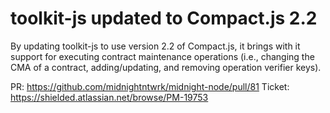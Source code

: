# toolkit-js updated to Compact.js 2.2

By updating toolkit-js to use version 2.2 of Compact.js, it brings with it support for executing contract maintenance operations (i.e., changing the CMA of a contract, adding/updating, and removing operation verifier keys).

PR: https://github.com/midnightntwrk/midnight-node/pull/81
Ticket: https://shielded.atlassian.net/browse/PM-19753
